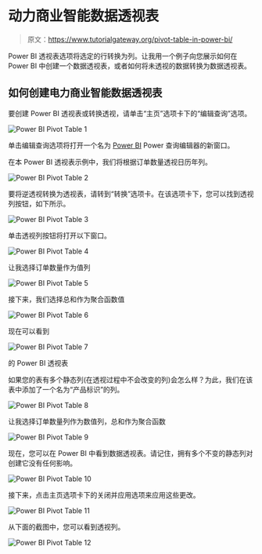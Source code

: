# 动力商业智能数据透视表

> 原文：<https://www.tutorialgateway.org/pivot-table-in-power-bi/>

Power BI 透视表选项将选定的行转换为列。让我用一个例子向您展示如何在 Power BI 中创建一个数据透视表，或者如何将未透视的数据转换为数据透视表。

## 如何创建电力商业智能数据透视表

要创建 Power BI 透视表或转换透视，请单击“主页”选项卡下的“编辑查询”选项。

![Power BI Pivot Table 1](img/f080005b5e0680707caa4838286cec42.png)

单击编辑查询选项将打开一个名为 [Power BI](https://www.tutorialgateway.org/power-bi-tutorial/) Power 查询编辑器的新窗口。

在本 Power BI 透视表示例中，我们将根据订单数量透视日历年列。

![Power BI Pivot Table 2](img/f3a22eb737ba5cbbf778a1d62029097c.png)

要将逆透视转换为透视表，请转到“转换”选项卡。在该选项卡下，您可以找到透视列按钮，如下所示。

![Power BI Pivot Table 3](img/c14acf79c4270b9c488c0540e67f8485.png)

单击透视列按钮将打开以下窗口。

![Power BI Pivot Table 4](img/ddb2b2461444e60a19911439ba7bc470.png)

让我选择订单数量作为值列

![Power BI Pivot Table 5](img/1369c10a18e3d817c47fb09221a4b28e.png)

接下来，我们选择总和作为聚合函数值

![Power BI Pivot Table 6](img/15e99ac85a12a5a60d09b22c8f60cd78.png)

现在可以看到

![Power BI Pivot Table 7](img/8e7d6627f1d41829d4ea0c6935453a81.png)

的 Power BI 透视表

如果您的表有多个静态列(在透视过程中不会改变的列)会怎么样？为此，我们在该表中添加了一个名为“产品标识”的列。

![Power BI Pivot Table 8](img/11a1ee1068c5427aa6db1a89a2b6ed23.png)

让我选择订单数量列作为数值列，总和作为聚合函数

![Power BI Pivot Table 9](img/42c9927c00c2d156031afaafec67fc80.png)

现在，您可以在 Power BI 中看到数据透视表。请记住，拥有多个不变的静态列对创建它没有任何影响。

![Power BI Pivot Table 10](img/5a4075ff87e706b780b4b6c1b5f929f4.png)

接下来，点击主页选项卡下的关闭并应用选项来应用这些更改。

![Power BI Pivot Table 11](img/c9eccbb8cbcc6a62c94c77277ff1eb4b.png)

从下面的截图中，您可以看到透视列。

![Power BI Pivot Table 12](img/dff4e788c5607afad452cc9f2cadc65c.png)